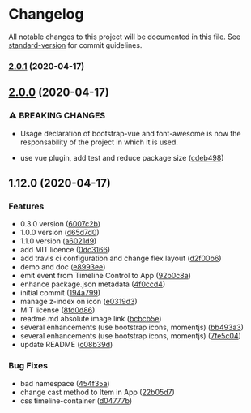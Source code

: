# Changelog

All notable changes to this project will be documented in this file. See [standard-version](https://github.com/conventional-changelog/standard-version) for commit guidelines.

### [2.0.1](https://github.com/scottie34/simple-vue-timeline/compare/v2.0.0...v2.0.1) (2020-04-17)

## [2.0.0](https://github.com/scottie34/simple-vue-timeline/compare/v1.12.0...v2.0.0) (2020-04-17)


### ⚠ BREAKING CHANGES

* Usage declaration of bootstrap-vue and font-awesome is now the responsability of
the project in which it is used.

* use vue plugin, add test and reduce package size ([cdeb498](https://github.com/scottie34/simple-vue-timeline/commit/cdeb49821a0e214ec7563a7fb1dbfecd09ce6fa8))

## 1.12.0 (2020-04-17)


### Features

* 0.3.0 version ([6007c2b](https://github.com/scottie34/simple-vue-timeline/commit/6007c2b9e69bec6b1e4b8468595f5c6e1cf2cb60))
* 1.0.0 version ([d65d7d0](https://github.com/scottie34/simple-vue-timeline/commit/d65d7d08c3c3b0ed96ce0853c1c2bd0d149f0078))
* 1.1.0 version ([a6021d9](https://github.com/scottie34/simple-vue-timeline/commit/a6021d9aa5adeec57645dd90cf6945ad6a6b194a))
* add MIT licence ([0dc3166](https://github.com/scottie34/simple-vue-timeline/commit/0dc31663897d61862c1746fcf91600270e8acbb7))
* add travis ci configuration and change flex layout ([d2f00b6](https://github.com/scottie34/simple-vue-timeline/commit/d2f00b6c0b96f460fdec0b4e098a31a323004155))
* demo and doc ([e8993ee](https://github.com/scottie34/simple-vue-timeline/commit/e8993ee23fce03452f92c6352fe1c3b6c738baff))
* emit event from Timeline Control to App ([92b0c8a](https://github.com/scottie34/simple-vue-timeline/commit/92b0c8a89b25cf898cd65963d15ba3b02f5e467e))
* enhance package.json metadata ([4f0ccd4](https://github.com/scottie34/simple-vue-timeline/commit/4f0ccd4808906fdc56161c5c88b9112ca500ad73))
* initial commit ([194a799](https://github.com/scottie34/simple-vue-timeline/commit/194a799405324e4e53e6f2a88c0d6f0c09ba5afd))
* manage z-index on icon ([e0319d3](https://github.com/scottie34/simple-vue-timeline/commit/e0319d3aa42c123c7963cd01833c77517f62c088))
* MIT license ([8fd0d86](https://github.com/scottie34/simple-vue-timeline/commit/8fd0d8695ccf9c068cdc646032a89a5f8c92ce49))
* readme.md absolute image link ([bcbcb5e](https://github.com/scottie34/simple-vue-timeline/commit/bcbcb5e8b32072a0b7066ce7041d6a9549e4082b))
* several enhancements (use bootstrap icons, momentjs) ([bb493a3](https://github.com/scottie34/simple-vue-timeline/commit/bb493a371449895c4b871974b4e2df8e23927d9e))
* several enhancements (use bootstrap icons, momentjs) ([7fe5c04](https://github.com/scottie34/simple-vue-timeline/commit/7fe5c04ae9648b01ef97bc1eadb9898cdc1a1fc0))
* update README ([c08b39d](https://github.com/scottie34/simple-vue-timeline/commit/c08b39d31b265aede8bdfb5020d5c9a721fb5228))


### Bug Fixes

* bad namespace ([454f35a](https://github.com/scottie34/simple-vue-timeline/commit/454f35a7e4e7bfe2ffe1193804422dad9b884d88))
* change cast method to Item in App ([22b05d7](https://github.com/scottie34/simple-vue-timeline/commit/22b05d7c23c93572c9f86a9b62629befd9cd9fb8))
* css timeline-container ([d04777b](https://github.com/scottie34/simple-vue-timeline/commit/d04777b3418a3eb0c56fa745477c353448ed82ad))

